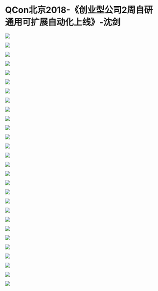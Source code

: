 # QCon北京2018-《创业型公司2周自研通用可扩展自动化上线》-沈剑

![](https://raw.githubusercontent.com/hellojd2018/ms_document/master/Qcon/北京2018/images/沈剑/201905122040_4.png)


![](https://raw.githubusercontent.com/hellojd2018/ms_document/master/Qcon/北京2018/images/沈剑/201905122040_5.png)


![](https://raw.githubusercontent.com/hellojd2018/ms_document/master/Qcon/北京2018/images/沈剑/201905122040_6.png)


![](https://raw.githubusercontent.com/hellojd2018/ms_document/master/Qcon/北京2018/images/沈剑/201905122040_7.png)


![](https://raw.githubusercontent.com/hellojd2018/ms_document/master/Qcon/北京2018/images/沈剑/201905122040_8.png)


![](https://raw.githubusercontent.com/hellojd2018/ms_document/master/Qcon/北京2018/images/沈剑/201905122040_9.png)


![](https://raw.githubusercontent.com/hellojd2018/ms_document/master/Qcon/北京2018/images/沈剑/201905122040_10.png)


![](https://raw.githubusercontent.com/hellojd2018/ms_document/master/Qcon/北京2018/images/沈剑/201905122040_11.png)


![](https://raw.githubusercontent.com/hellojd2018/ms_document/master/Qcon/北京2018/images/沈剑/201905122040_12.png)


![](https://raw.githubusercontent.com/hellojd2018/ms_document/master/Qcon/北京2018/images/沈剑/201905122040_13.png)


![](https://raw.githubusercontent.com/hellojd2018/ms_document/master/Qcon/北京2018/images/沈剑/201905122040_14.png)


![](https://raw.githubusercontent.com/hellojd2018/ms_document/master/Qcon/北京2018/images/沈剑/201905122040_15.png)


![](https://raw.githubusercontent.com/hellojd2018/ms_document/master/Qcon/北京2018/images/沈剑/201905122040_16.png)


![](https://raw.githubusercontent.com/hellojd2018/ms_document/master/Qcon/北京2018/images/沈剑/201905122040_17.png)


![](https://raw.githubusercontent.com/hellojd2018/ms_document/master/Qcon/北京2018/images/沈剑/201905122040_18.png)


![](https://raw.githubusercontent.com/hellojd2018/ms_document/master/Qcon/北京2018/images/沈剑/201905122040_19.png)


![](https://raw.githubusercontent.com/hellojd2018/ms_document/master/Qcon/北京2018/images/沈剑/201905122040_20.png)


![](https://raw.githubusercontent.com/hellojd2018/ms_document/master/Qcon/北京2018/images/沈剑/201905122040_21.png)


![](https://raw.githubusercontent.com/hellojd2018/ms_document/master/Qcon/北京2018/images/沈剑/201905122040_22.png)


![](https://raw.githubusercontent.com/hellojd2018/ms_document/master/Qcon/北京2018/images/沈剑/201905122040_23.png)


![](https://raw.githubusercontent.com/hellojd2018/ms_document/master/Qcon/北京2018/images/沈剑/201905122040_24.png)


![](https://raw.githubusercontent.com/hellojd2018/ms_document/master/Qcon/北京2018/images/沈剑/201905122040_25.png)


![](https://raw.githubusercontent.com/hellojd2018/ms_document/master/Qcon/北京2018/images/沈剑/201905122040_26.png)


![](https://raw.githubusercontent.com/hellojd2018/ms_document/master/Qcon/北京2018/images/沈剑/201905122040_27.png)


![](https://raw.githubusercontent.com/hellojd2018/ms_document/master/Qcon/北京2018/images/沈剑/201905122040_28.png)


![](https://raw.githubusercontent.com/hellojd2018/ms_document/master/Qcon/北京2018/images/沈剑/201905122040_29.png)


![](https://raw.githubusercontent.com/hellojd2018/ms_document/master/Qcon/北京2018/images/沈剑/201905122040_30.png)


![](https://raw.githubusercontent.com/hellojd2018/ms_document/master/Qcon/北京2018/images/沈剑/201905122040_31.png)



